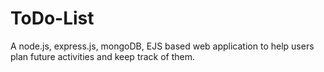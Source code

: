 # ToDo-List
A node.js, express.js, mongoDB, EJS based web application to help users plan future activities and keep track of them.
